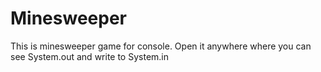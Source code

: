 # Minesweeper
This is minesweeper game for console. Open it anywhere where you can see System.out and write to System.in
